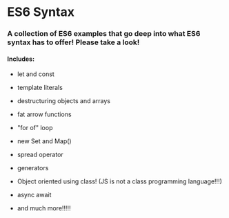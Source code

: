 # ES6 Syntax 

### A collection of ES6 examples that go deep into what ES6 syntax has to offer! Please take a look!

#### Includes: 

- let and const

- template literals

- destructuring objects and arrays

- fat arrow functions

- "for of" loop

- new Set and Map()

- spread operator

- generators

- Object oriented using class! (JS is not a class programming 
language!!!)

- async await

- and much more!!!!!

